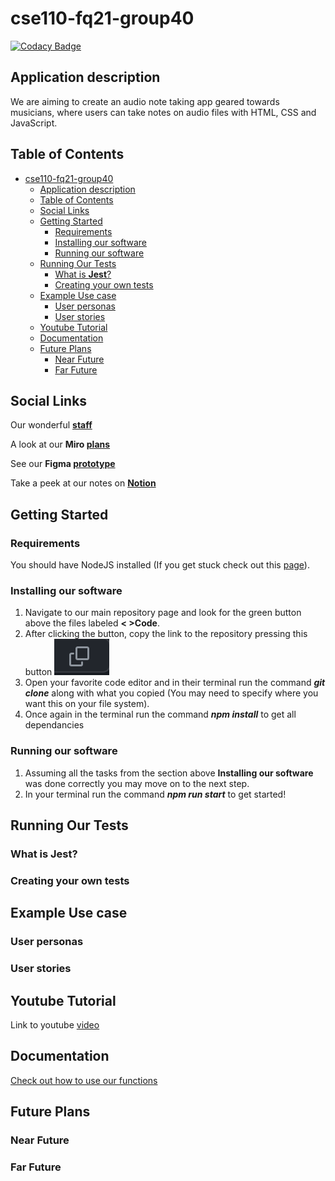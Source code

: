 # cse110-fq21-group40

[![Codacy Badge](https://app.codacy.com/project/badge/Grade/621b1b029c954167abb89180db26f150)](https://www.codacy.com/gh/cse110-fq22-group40/cse110-fq22-group40/dashboard?utm_source=github.com&amp;utm_medium=referral&amp;utm_content=cse110-fq22-group40/cse110-fq22-group40&amp;utm_campaign=Badge_Grade)

## Application description
We are aiming to create an audio note taking app geared towards musicians, where users can take notes on audio files with HTML, CSS and JavaScript.  

## Table of Contents
- [cse110-fq21-group40](#cse110-fq21-group40)
  - [Application description](#application-description)
  - [Table of Contents](#table-of-contents)
  - [Social Links](#social-links)
  - [Getting Started](#getting-started)
    - [Requirements](#requirements)
    - [Installing our software](#installing-our-software)
    - [Running our software](#running-our-software)
  - [Running Our Tests](#running-our-tests)
    - [What is **Jest**?](#what-is-jest)
    - [Creating your own tests](#creating-your-own-tests)
  - [Example Use case](#example-use-case)
    - [User personas](#user-personas)
    - [User stories](#user-stories)
  - [Youtube Tutorial](#youtube-tutorial)
  - [Documentation](#documentation)
  - [Future Plans](#future-plans)
    - [Near Future](#near-future)
    - [Far Future](#far-future)
  

## Social Links
Our wonderful **[staff](admin/team.md)**

A look at our **Miro [plans](https://miro.com/app/board/uXjVPJ88Awg=/?share_link_id=881331704226)** 

See our **Figma [prototype](https://www.figma.com/file/kYV50OgVgPx6Iw9bspYB9W/LitHub-Wireframes?node-id=0%3A1)**

Take a peek at our notes on **[Notion](https://www.notion.so/The-Lit-Hub-24ded023c9f3498b91e11f9db74a3996)**

## Getting Started

### Requirements
You should have NodeJS installed (If you get stuck check out this [page](https://nodejs.dev/en/learn/how-to-install-nodejs)).
### Installing our software
1. Navigate to our main repository page and look for the green button above the files labeled **< >Code**.
2. After clicking the button, copy the link to the repository pressing this button ![Copybutton](./readme-images/copy.png)
3. Open your favorite code editor and in their terminal run the command ***git clone*** along with what you copied (You may need to specify where you want this on your file system).
4. Once again in the terminal run the command ***npm install*** to get all dependancies 
    

### Running our software
1. Assuming all the tasks from the section above **Installing our software** was done correctly you may move on to the next step.
2. In your terminal run the command ***npm run start*** to get started!
    
## Running Our Tests
### What is **Jest**?
### Creating your own tests

## Example Use case
### User personas
### User stories

## Youtube Tutorial
Link to youtube [video](https://www.youtube.com/watch?v=dMgJ_TWeIxc&feature=youtu.be)
## Documentation
[Check out how to use our functions](https://cse110-fq22-group40.github.io/cse110-fq22-group40/index.html)

## Future Plans
### Near Future
### Far Future
